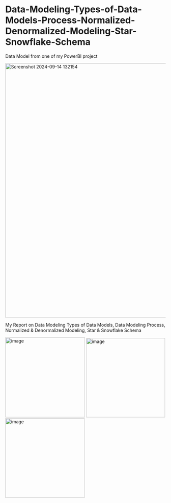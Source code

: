 # Data-Modeling-Types-of-Data-Models-Process-Normalized-Denormalized-Modeling-Star-Snowflake-Schema
Data Model from one of my PowerBI project 

<img width="796" alt="Screenshot 2024-09-14 132154" src="https://github.com/user-attachments/assets/8e1609ec-c05e-4df9-b32a-ccc2086b381f">



My Report on Data Modeling Types of Data Models, Data Modeling Process, Normalized & Denormalized Modeling, Star & Snowflake Schema

<img width="250" alt="image" src="https://github.com/user-attachments/assets/985ece69-f8d6-4293-a920-ad67e42fac9e">

<img width="248" alt="image" src="https://github.com/user-attachments/assets/5053fe26-e072-49c8-9e89-324794c4ba9e">

<img width="249" alt="image" src="https://github.com/user-attachments/assets/9aa08730-3d88-4687-9f86-87f8122f2b7a">


